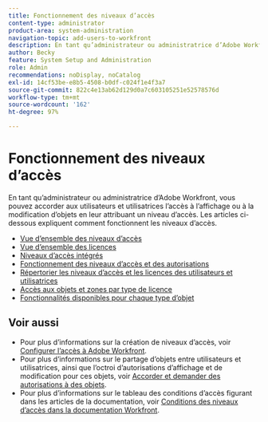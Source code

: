 ```yaml
---
title: Fonctionnement des niveaux d’accès
content-type: administrator
product-area: system-administration
navigation-topic: add-users-to-workfront
description: En tant qu’administrateur ou administratrice d’Adobe Workfront, vous pouvez accorder aux utilisateurs et utilisatrices l’accès à l’affichage ou à la modification d’objets en leur attribuant un niveau d’accès. Les articles ci-dessous expliquent comment fonctionnent les niveaux d’accès.
author: Becky
feature: System Setup and Administration
role: Admin
recommendations: noDisplay, noCatalog
exl-id: 14cf53be-e8b5-4508-b0df-c024f1e4f3a7
source-git-commit: 822c4e13ab62d129d0a7c603105251e52578576d
workflow-type: tm+mt
source-wordcount: '162'
ht-degree: 97%

---
```


# Fonctionnement des niveaux d’accès

En tant qu’administrateur ou administratrice d’Adobe Workfront, vous pouvez accorder aux utilisateurs et utilisatrices l’accès à l’affichage ou à la modification d’objets en leur attribuant un niveau d’accès. Les articles ci-dessous expliquent comment fonctionnent les niveaux d’accès.

* [Vue d’ensemble des niveaux d’accès](../../../administration-and-setup/add-users/access-levels-and-object-permissions/access-levels-overview.md)
* [Vue d’ensemble des licences](/help/quicksilver/administration-and-setup/add-users/access-levels-and-object-permissions/wf-licenses.md)
* [Niveaux d’accès intégrés](../../../administration-and-setup/add-users/access-levels-and-object-permissions/default-access-levels-in-workfront.md)
* [Fonctionnement des niveaux d’accès et des autorisations](../../../administration-and-setup/add-users/access-levels-and-object-permissions/how-access-levels-permissions-work-together.md)
* [Répertorier les niveaux d’accès et les licences des utilisateurs et utilisatrices](../../../administration-and-setup/add-users/access-levels-and-object-permissions/list-access-levels-and-licenses-for-your-users.md)
* [Accès aux objets et zones par type de licence](../../../administration-and-setup/add-users/access-levels-and-object-permissions/access-to-objects-and-areas-by-license-type.md)
* [Fonctionnalités disponibles pour chaque type d’objet](../../../administration-and-setup/add-users/access-levels-and-object-permissions/functionality-available-for-each-object-type.md)

## Voir aussi

* Pour plus d’informations sur la création de niveaux d’accès, voir [Configurer l’accès à Adobe Workfront](../../../administration-and-setup/add-users/configure-and-grant-access/configure-access.md).
* Pour plus d’informations sur le partage d’objets entre utilisateurs et utilisatrices, ainsi que l’octroi d’autorisations d’affichage et de modification pour ces objets, voir [Accorder et demander des autorisations à des objets](../../../workfront-basics/grant-and-request-access-to-objects/grant-and-request-access-to-objects.md).
* Pour plus d’informations sur le tableau des conditions d’accès figurant dans les articles de la documentation, voir [Conditions des niveaux d’accès dans la documentation Workfront](/help/quicksilver/administration-and-setup/add-users/access-levels-and-object-permissions/access-level-requirements-in-documentation.md).
